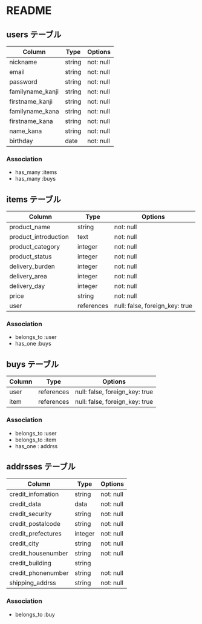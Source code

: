 # README

## users テーブル

| Column            | Type       | Options    |
| ----------------  |-------     | ---------- |
| nickname          | string     | not:  null |
| email             | string     | not:  null |
| password          | string     | not:  null |
| familyname_kanji  | string     | not:  null |
| firstname_kanji   | string     | not:  null |
| familyname_kana   | string     | not:  null |
| firstname_kana    | string     | not:  null |
| name_kana         | string     | not:  null |
| birthday          | date       | not:  null |

### Association

- has_many :items
- has_many :buys



## items テーブル

| Column                 | Type        | Options                         |
| ---------------------- | ------      | ------------------------------- |
| product_name           | string      | not:  null                      |
| product_introduction   | text        | not:  null                      |
| product_category       | integer     | not:  null                      |
| product_status    　　　| integer     | not:  null                      |
| delivery_burden        | integer     | not:  null                      |
| delivery_area          | integer     | not:  null                      |
| delivery_day           | integer     | not:  null                      |
| price                  | string      | not:  null                      |
| user                   | references  | null: false, foreign_key: true  |

### Association

- belongs_to :user
- has_one :buys

## buys テーブル

| Column          | Type        | Options                         |
| --------------- | ------      | ------------------------------- |
| user            | references  | null: false, foreign_key: true  |
| item            | references  | null: false, foreign_key: true  |

### Association

- belongs_to :user
- belongs_to :item
- has_one : addrss

## addrsses テーブル

| Column               | Type        | Options                         |
| -------------------- | ------      | ------------------------------- |
| credit_infomation    | string      | not:  null                      |
| credit_data          | data        | not:  null                      |
| credit_security      | string      | not:  null                      |
| credit_postalcode    | string      | not:  null                      |
| credit_prefectures   | integer     | not:  null                      |
| credit_city          | string      | not:  null                      |
| credit_housenumber   | string      | not:  null                      |
| credit_building      | string      |                                 |
| credit_phonenumber   | string      | not:  null                      |
| shipping_addrss      | string      | not:  null                      |


### Association

- belongs_to :buy